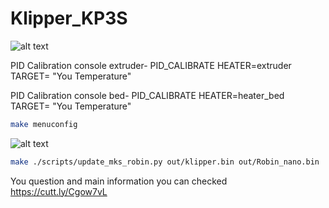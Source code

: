 # Klipper_KP3S
![alt text](https://github.com/nehilo/klipper_KP3S/blob/main/klipper%20kp3s.png?raw=true)

PID Calibration console extruder- PID_CALIBRATE HEATER=extruder TARGET= "You Temperature"

PID Calibration console bed- PID_CALIBRATE HEATER=heater_bed TARGET= "You Temperature"


```bash
make menuconfig
```

![alt text](https://github.com/nehilo/klipper_KP3S/blob/main/photo_2021-01-26_18-44-12.jpg?raw=true)

```bash
make ./scripts/update_mks_robin.py out/klipper.bin out/Robin_nano.bin
```

You question and main information you can checked https://cutt.ly/Cgow7vL
